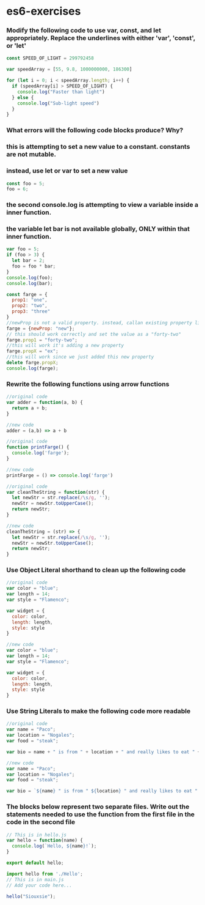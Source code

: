 # es6-exercises

### Modify the following code to use var, const, and let appropriately. Replace the underlines with either 'var', 'const', or 'let'

```js
const SPEED_OF_LIGHT = 299792458

var speedArray = [55, 9.8, 1000000000, 186300]

for (let i = 0; i < speedArray.length; i++) {
  if (speedArray[i] > SPEED_OF_LIGHT) {
    console.log("Faster than light")
  } else {
    console.log("Sub-light speed")
  }
}
```

### What errors will the following code blocks produce? Why?

### this is attempting to set a new value to a constant. constants are not mutable.
### instead, use let or var to set a new value
```js
const foo = 5;
foo = 6;
```
### the second console.log is attempting to view a variable inside a inner function.
### the variable let bar is not available globally, ONLY within that inner function.
```js
var foo = 5;
if (foo > 3) {
  let bar = 2;
  foo = foo * bar;
}
console.log(foo);
console.log(bar);
```

```js
const farge = {
  prop1: "one",
  prop2: "two",
  prop3: "three"
}
//newProp is not a valid property. instead, callan existing property like prop1, prop2 or prop3.
farge = {newProp: "new"};  
// this should work correctly and set the value as a "forty-two"
farge.prop1 = "forty-two";
//this will work it's adding a new property
farge.propX = "ex";      
//this will work since we just added this new property
delete farge.propX;      
console.log(farge);
```

### Rewrite the following functions using arrow functions

```js
//original code
var adder = function(a, b) {
  return a + b;
}

//new code
adder = (a,b) => a + b

```
```js
//original code
function printFarge() {
  console.log('farge');
}

//new code
printFarge = () => console.log('farge')


```
```js
//original code
var cleanTheString = function(str) {
  let newStr = str.replace(/\s/g, '');
  newStr = newStr.toUpperCase();
  return newStr;
}

//new code
cleanTheString = (str) => {
  let newStr = str.replace(/\s/g, '');
  newStr = newStr.toUpperCase();
  return newStr;
}

```

### Use Object Literal shorthand to clean up the following code

```js
//original code
var color = "blue";
var length = 14;
var style = "Flamenco";

var widget = {
  color: color,
  length: length,
  style: style
}

//new code
var color = "blue";
var length = 14;
var style = "Flamenco";

var widget = {
  color: color,
  length: length,
  style: style
}
```

### Use String Literals to make the following code more readable

```js
//original code
var name = "Paco";
var location = "Nogales";
var food = "steak";

var bio = name + " is from " + location + " and really likes to eat " + food;

//new code
var name = "Paco";
var location = "Nogales";
var food = "steak";

var bio = `${name} " is from " ${location} " and really likes to eat " ${food};`
```

### The blocks below represent two separate files. Write out the statements needed to use the function from the first file in the code in the second file

```js
// This is in hello.js
var hello = function(name) {
  console.log(`Hello, ${name}!`);
}

export default hello;

```
```js
import hello from './Hello';
// This is in main.js
// Add your code here...

hello("Siouxsie");
```
